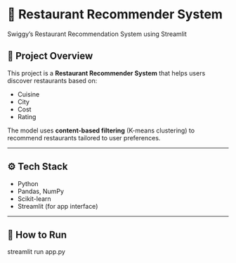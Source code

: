 # 🍴 Restaurant Recommender System
Swiggy’s Restaurant Recommendation System using Streamlit 


## 📌 Project Overview
This project is a **Restaurant Recommender System** that helps users discover restaurants based on:
- Cuisine
- City
- Cost
- Rating

The model uses **content-based filtering** (K-means clustering) to recommend restaurants tailored to user preferences.

---

## ⚙️ Tech Stack
- Python
- Pandas, NumPy
- Scikit-learn
- Streamlit (for app interface)

---

## 🚀 How to Run
streamlit run app.py

